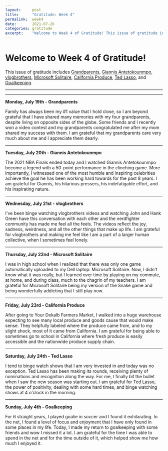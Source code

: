 ```yaml
---
layout:     post
title:      "Gratitude: Week 4"
permalink:  week4
date:       2021-07-26
categories: gratitude
excerpt:    "Welcome to Week 4 of Gratitude! This issue of gratitude includes Grandparents, Giannis Antetokounmpo, vlogbrothers, Microsoft Solitaire, California Produce, Ted Lasso, and Goalkeeping."
---
```


# Welcome to Week 4 of Gratitude!

This issue of gratitude includes [Grandparents](#monday), [Giannis Antetokounmpo](#tuesday), [vlogbrothers](#wednesday), [Microsoft Solitaire](#thursday), [California Produce](#friday), [Ted Lasso](#saturday), and [Goalkeeping](#sunday).

---
---
<p></p>

**<a name="monday">Monday, July 19th - Grandparents</a>**

Family has always been my #1 value that I hold close, so I am beyond grateful that I have shared many memories with my four grandparents, despite living on opposite sides of the globe. Some friends and I recently won a video contest and my grandparents congratulated me after my mom shared my success with them. I am grateful that my grandparents care very much about me and I appreciate them dearly.

---
<p></p>

**<a name="tuesday">Tuesday, July 20th - Giannis Antetokounmpo</a>**

The 2021 NBA Finals ended today and I watched Giannis Antetokounmpo become a legend with a 50-point performance in the clinching game. More importantly, I witnessed one of the most humble and inspiring celebrities achieve the goal he has been working hard towards for the past 8 years. I am grateful for Giannis, his hilarious pressers, his indefatigable effort, and his inspirating nature.

---
<p></p>

**<a name="wednesday">Wednesday, July 21st - vlogbrothers</a>**

I've been binge watching vlogbrothers videos and watching John and Hank Green have this conversation with each other and the nerdfighter community has made me feel all the feels. The videos reflect the joy, sadness, weirdness, and all the other things that make up life. I am grateful for vlogbrothers and making me feel like I am a part of a larger human collective, when I sometimes feel lonely.

---
<p></p>

**<a name="thursday">Thursday, July 22nd - Microsoft Solitaire</a>**

I was in high school when I realized that there was only one game automatically uploaded to my Dell laptop: Microsoft Solitaire. Now, I didn't know what it was really, but I learned over time by playing on my commute, at home, and during class, much to the chagrin of my teachers. I am grateful for Microsoft Solitaire being my version of the Snake game and being wonderfully addicting that I still play now.

---
<p></p>

**<a name="friday">Friday, July 23rd - California Produce</a>**

After going to Your Dekalb Farmers Market, I walked into a huge warehouse expecting to see many local produce and goods cause that would make sense. They helpfully labeled where the produce came from, and to my slight shock, most of it came from California. I am grateful for being able to sometimes go to school in California where fresh produce is easily accessible and the nationwide produce supply chain.

---
<p></p>

**<a name="saturday">Saturday, July 24th - Ted Lasso</a>**

I tend to binge watch shows that I am very invested in and today was no exception. Ted Lasso has been making its rounds, receiving plenty of nominations and recognition along the way. For me, I finally bit the bullet when I saw the new season was starting out. I am grateful for Ted Lasso, the power of positivity, dealing with some hard times, and binge watching shows at 4 o'clock in the morning.

---
<p></p>

**<a name="sunday">Sunday, July 4th - Goalkeeping</a>**

For 6 straight years, I played goalie in soccer and I found it exhilarating. In the net, I found a level of focus and enjoyment that I have only found in some places in my life. Today, I made my return to goalkeeping with some friends and wow I missed it a lot. I am grateful for the time I was able to spend in the net and for the time outside of it, which helped show me how much I enjoyed it.
